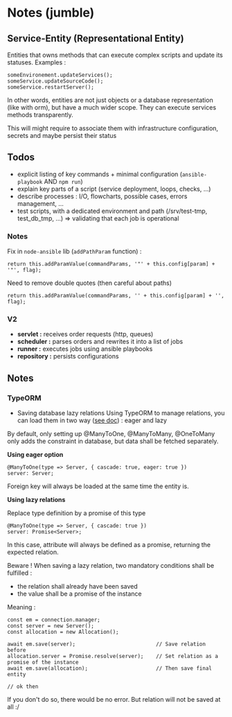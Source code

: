 # Notes (jumble)


## Service-Entity (Representational Entity)

Entities that owns methods that can execute complex scripts and update its statuses. Examples :
```
someEnvironement.updateServices();
someService.updateSourceCode();
someService.restartServer();
```

In other words, entities are not just objects or a database representation (like with orm), but have a much wider scope.
They can execute services methods transparently.

This will might require to associate them with infrastructure configuration, secrets and maybe persist their status 


## Todos

* explicit listing of key commands + minimal configuration (`ansible-playbook` AND `npm run`)
* explain key parts of a script (service deployment, loops, checks, ...)
* describe processes : I/O, flowcharts, possible cases, errors management, ...
* test scripts, with a dedicated environment and path (/srv/test-tmp, test_db_tmp, ...) => validating that each job is operational

### Notes

Fix in `node-ansible` lib (`addPathParam` function) :
```
return this.addParamValue(commandParams, '"' + this.config[param] + '"', flag);
```

Need to remove double quotes (then careful about paths)
```
return this.addParamValue(commandParams, '' + this.config[param] + '', flag);
```




### V2 
* **servlet :** receives order requests (http, queues)
* **scheduler :** parses orders and rewrites it into a list of jobs
* **runner :** executes jobs using ansible playbooks  
* **repository :** persists configurations  

## Notes

### TypeORM

* Saving database lazy relations
Using TypeORM to manage relations, you can load them in two way 
([see doc](https://github.com/typeorm/typeorm/blob/master/docs/eager-and-lazy-relations.md)) : eager and lazy

By default, only setting up @ManyToOne, @ManyToMany, @OneToMany only adds the constraint in database, but data shall be
fetched separately.

**Using eager option**

```
@ManyToOne(type => Server, { cascade: true, eager: true })
server: Server;
```

Foreign key will always be loaded at the same time the entity is.

**Using lazy relations**

Replace type definition by a promise of this type 

```
@ManyToOne(type => Server, { cascade: true })
server: Promise<Server>;
```

In this case, attribute will always be defined as a promise, returning the expected relation.

Beware ! When saving a lazy relation, two mandatory conditions shall be fulfilled :
- the relation shall already have been saved
- the value shall be a promise of the instance

Meaning :
```
const em = connection.manager;
const server = new Server();
const allocation = new Allocation();

await em.save(server);                          // Save relation before
allocation.server = Promise.resolve(server);    // Set relation as a promise of the instance
await em.save(allocation);                      // Then save final entity

// ok then
```

If you don't do so, there would be no error. But relation will not be saved at all :/
